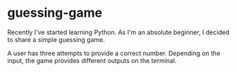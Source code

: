 # guessing-game

Recently I've started learning Python. As I'm an absolute beginner, I decided to share a simple guessing game.

A user has three attempts to provide a correct number. Depending on the input, the game provides different outputs on the terminal.
